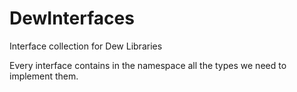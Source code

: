 # DewInterfaces
Interface collection for Dew Libraries

Every interface contains in the namespace all the types we need to implement them.
